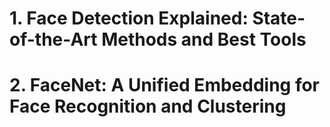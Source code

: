 # 1. Face Detection Explained: State-of-the-Art Methods and Best Tools
# 2. FaceNet: A Unified Embedding for Face Recognition and Clustering

